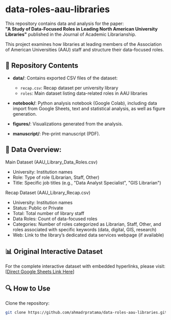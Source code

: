 # data-roles-aau-libraries
This repository contains data and analysis for the paper:  
**"A Study of Data-Focused Roles in Leading North American University Libraries"** published in the Journal of Academic Librarianship.

This project examines how libraries at leading members of the Association of American Universities (AAU) staff and structure their data-focused roles.

## 📁 Repository Contents
- **data/**: Contains exported CSV files of the dataset:
  - `recap.csv`: Recap dataset per university library
  - `roles`: Main dataset listing data-related roles in AAU libraries

- **notebook/**: Python analysis notebook (Google Colab), including data import from Google Sheets, text and statistical analysis, as well as figure generation.

- **figures/**: Visualizations generated from the analysis.

- **manuscript/**: Pre-print manuscript (PDF).

## 📁 Data Overview:
 Main Dataset (AAU_Library_Data_Roles.csv)
- University: Institution names
- Role: Type of role (Librarian, Staff, Other)
- Title: Specific job titles (e.g., "Data Analyst Specialist", "GIS Librarian")

Recap Dataset (AAU_Library_Recap.csv)
- University: Institution names
- Status: Public or Private
- Total: Total number of library staff
- Data Roles: Count of data-focused roles
- Categories: Number of roles categorized as Librarian, Staff, Other, and roles associated with specific keywords (data, digital, GIS, research)
- Web: Link to the library’s dedicated data services webpage (if available)

## 📊 Original Interactive Dataset
For the complete interactive dataset with embedded hyperlinks, please visit:
[[Direct Google Sheets Link Here](https://docs.google.com/spreadsheets/d/1AC_OCRf_JBEl5kcPNHK-zU_pYLIqVvdFnka9Qj9G8tM/edit?usp=sharing)]

## 🔍 How to Use
Clone the repository:
   ```bash
   git clone https://github.com/ahmadrpratama/data-roles-aau-libraries.git
